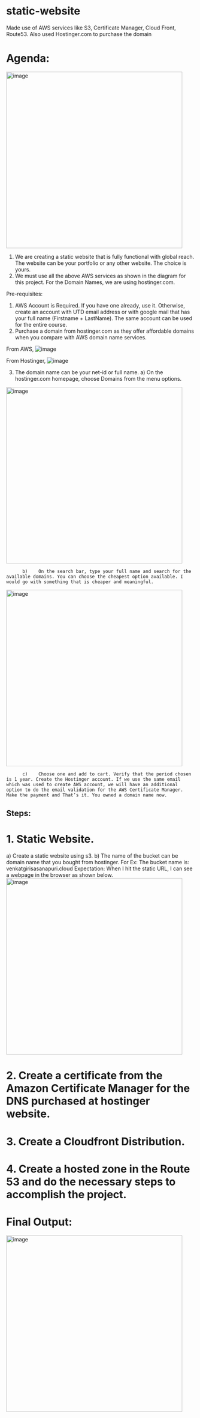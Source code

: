 # static-website
Made use of AWS services like  S3, Certificate Manager, Cloud Front, Route53. Also used Hostinger.com to purchase the domain
# Agenda:  
<img width="470" alt="image" src="https://github.com/iamvenkatgiri/static-website/assets/156535839/66f8fd9a-4bd8-4805-8e60-7f8580b56119">

1.	We are creating a static website that is fully functional with global reach. The website can be your portfolio or any other website. The choice is yours. 
2.	We must use all the above AWS services as shown in the diagram for this project. For the Domain Names, we are using hostinger.com. 

Pre-requisites:
1)	AWS Account is Required. If you have one already, use it. Otherwise, create an account with UTD email address or with google mail that has your full name (Firstname + LastName). The same account can be used for the entire course. 
2)	Purchase a domain from hostinger.com as they offer affordable domains when you compare with AWS domain name services. 

From AWS,
![image](https://github.com/iamvenkatgiri/static-website/assets/156535839/47c42df3-7f58-4a53-b085-ba9026d70bbf)

From Hostinger,
![image](https://github.com/iamvenkatgiri/static-website/assets/156535839/1c3011fe-5878-4296-ab10-bae4db5361c3)

3)	The domain name can be your net-id or full name. 
          a)	On the hostinger.com homepage, choose Domains from the menu options.
<img width="470" alt="image" src="https://github.com/iamvenkatgiri/static-website/assets/156535839/b304a4c8-21b6-47c9-a5de-0b8fa6f88a32">

          b)	On the search bar, type your full name and search for the available domains. You can choose the cheapest option available. I would go with something that is cheaper and meaningful.
<img width="470" alt="image" src="https://github.com/iamvenkatgiri/static-website/assets/156535839/b49b7a5c-995e-44b8-9119-3102260a547d">

          c)	Choose one and add to cart. Verify that the period chosen is 1 year. Create the Hostinger account. If we use the same email which was used to create AWS account, we will have an additional option to do the email validation for the AWS Certificate Manager. Make the payment and That’s it. You owned a domain name now.

## Steps:

# 1.	Static Website.

  a)	Create a static website using s3. 
  b)	The name of the bucket can be domain name that you bought from hostinger. For Ex: The bucket name is: venkatgirisasanapuri.cloud
Expectation: When I hit the static URL, I can see a webpage in the browser as shown below.
<img width="470" alt="image" src="https://github.com/iamvenkatgiri/static-website/assets/156535839/f7bcafa4-b56a-4772-9093-826085268e13">
# 2.	Create a certificate from the Amazon Certificate Manager for the DNS purchased at hostinger website.
# 3.	Create a Cloudfront Distribution.
# 4.	Create a hosted zone in the Route 53 and do the necessary steps to accomplish the project.

# Final Output:
<img width="470" alt="image" src="https://github.com/iamvenkatgiri/static-website/assets/156535839/27d791c3-94d5-4d7e-8f63-26e86e55ad2e">
